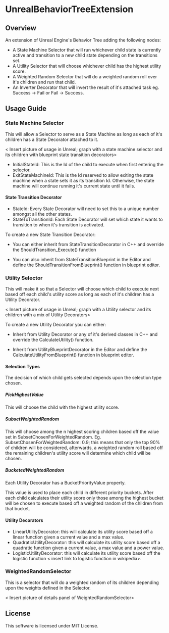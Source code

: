 # UnrealBehaviorTreeExtension

## Overview

An extension of Unreal Engine's Behavior Tree adding the following nodes:
* A State Machine Selector that will run whichever child state is currently active and transition to a new child state depending on the transitions set.
* A Utility Selector that will choose whichever child has the highest utility score.
* A Weighted Random Selector that will do a weighted random roll over it's children and run that child.
* An Inverter Decorator that will invert the result of it's attached task eg. Success -> Fail or Fail -> Success.

## Usage Guide

### State Machine Selector

This will allow a Selector to serve as a State Machine as long as each of it's children has a State Decorator attached to it.

< Insert picture of usage in Unreal; graph with a state machine selector and its children with blueprint state transition decorators>

* InitialStateId: This is the Id of the child to execute when first entering the selector.
* ExitStateMachineId: This is the Id reserved to allow exiting the state machine when a state sets it as its transition Id.   Otherwise, the state machine will continue running it's current state until it fails.

<insert picture of Details Panel for State Machine Selector>
  
#### State Transition Decorator

<insert picture of Details Panel for State Decorator>
  
* StateId: Every State Decorator will need to set this to a unique number amongst all the other states.
* StateToTransitionId: Each State Decorator will set which state it wants to transition to when it's transition is activated.

To create a new State Transition Decorator:
* You can either inherit from StateTransitionDecorator in C++ and override the ShouldTransition_Execute() function

<insert header file of StateTransitionDecorator>
  
* You can also inherit from StateTransitionBlueprint in the Editor and define the ShouldTransitionFromBlueprint() function in blueprint editor.
  
 ### Utility Selector
 
 This will make it so that a Selector will choose which child to execute next based off each child's utility score as long as each of it's children has a Utility Decorator.
 
 < Insert picture of usage in Unreal; graph with a Utility selector and its children with a mix of Utility Decorators>
 
 To create a new Utility Decorator you can either:
   * Inherit from Utility Decorator or any of it's derived classes in C++ and override the CalculateUtility() function.
   
   <insert header file of UtilityDecorator>
  
   * Inherit from UtilityBlueprintDecorator in the Editor and define the CalculateUtilityFromBlueprint() function in blueprint editor.
 
 #### Selection Types
 
 The decision of which child gets selected depends upon the selection type chosen.
 
 <insert picture of Details Panel for Utility Selector>
  
  ##### PickHighestValue
  This will choose the child with the highest utility score.
  
  ##### SubsetWeightedRandom
  This will choose among the n highest scoring children based off the value set in SubsetChosenForWeightedRandom. Eg. SubsetChosenForWeightedRandom: 0.9; this means that only the top 90% of children will be considered, afterwards, a weighted random roll based off the remaining children's utility score will determine which child will be chosen.
  
  ##### BucketedWeightedRandom
  
  Each Utility Decorator has a BucketPriorityValue property.
  
  <insert picture of Details Panel for Utility Decorator>
  
  This value is used to place each child in different priority buckets. After each child calculates their utility score only    those among the highest bucket will be chosen to execute based off a weighted random of the children from that bucket.
  
   #### Utility Decorators

  * LinearUtilityDecorator: this will calculate its utility score based off a linear function given a current value and a max value.
  * QuadraticUtilityDecorator: this will calculate its utility score based off a quadratic function given a current value, a max value and a power value.
  * LogisticUtilityDecorator: this will calculate its utility score based off the logistic function < insert link to logistic function in wikipedia>.
  
  ### WeightedRandomSelector
  
  This is a selector that will do a weighted random of its children depending upon the weights defined in the Selector.
  
  < Insert picture of details panel of WeightedRandomSelector>
  
  ## License
  
  This software is licensed under MIT License.
 
    
  

  
  

